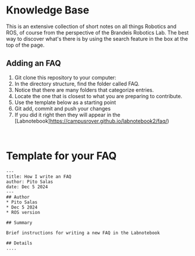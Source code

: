 
# Knowledge Base

This is an extensive collection of short notes on all things Robotics and ROS, of course from the perspective of the Brandeis Robotics Lab. The best way to discover what's there is by using the search feature in the box at the top of the page.

## Adding an FAQ

1. Git clone this repository to your computer: 
1. In the directory structure, find the folder called FAQ. 
1. Notice that there are many folders that categorize entries. 
1. Locate the one that is closest to what you are preparing to contribute.
1. Use the template below as a starting point
1. Git add, commit and push your changes
1. If you did it right then they will appear in the [Labnotebook]https://campusrover.github.io/labnotebook2/faq/)

<br/>

# Template for your FAQ

```
---
title: How I write an FAQ
author: Pito Salas
date: Dec 5 2024
---
## Author
* Pito Salas
* Dec 5 2024
* ROS version

## Summary

Brief instructions for writing a new FAQ in the Labnotebook

## Details
....

```
